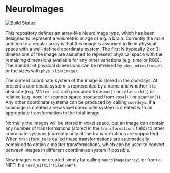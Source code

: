 # NeuroImages

[![Build Status](https://travis-ci.org/MichielCottaar/NeuroImages.jl.svg?branch=master)](https://travis-ci.org/MichielCottaar/NeuroImages.jl)

This repository defines an array-like NeuroImage type, which has been designed to represent a volumetric image of e.g. a brain. Currently the main addition to a regular array is that this image is assumed to lie in physical space with a well-defined coordinate system. The first N (typically 2 or 3) dimensions of the image are assumed to represent physical space with the remaining dimensions available for any other variations (e.g. time or RGB). The number of physical dimensions can be retreived by `phys_ndims(image)` or the sizes with `phys_size(image)`.

The current coordinate system of the image is stored in the coordsys. At present a coordinate system is represented by a name and whether it is absolute (e.g. MNI or Talairach produced from `mni()` or `talairach()`) or relative (e.g. voxel or scanner space produced from `voxel()` or `scanner()`). Any other coordinate systems can be produced by calling `coordsys`. If a subimage is created a new voxel coordinate system is created with an appropriate transformation to the total image.

Normally the images will be stored in voxel space, but an image can contain any number of transformations (stored in the `transformations` field) to other coordinate systems (currently only affine transformations are supported). When `transform_to` is called these transformations are automatically combined to obtain a master transformations, which can be used to convert between images in different coordinates system if possible. 

New images can be created simply by calling `NeuroImage(array)` or from a NIFTI file `read_nifti("filename")`.

